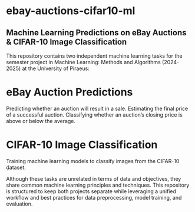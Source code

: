 # ebay-auctions-cifar10-ml
## Machine Learning Predictions on eBay Auctions & CIFAR-10 Image Classification
This repository contains two independent machine learning tasks for the semester project in Machine Learning: Methods and Algorithms (2024-2025) at the University of Piraeus:

# eBay Auction Predictions

Predicting whether an auction will result in a sale.
Estimating the final price of a successful auction.
Classifying whether an auction’s closing price is above or below the average.

# CIFAR-10 Image Classification

Training machine learning models to classify images from the CIFAR-10 dataset.

Although these tasks are unrelated in terms of data and objectives, they share common machine learning principles and techniques. This repository is structured to keep both projects separate while leveraging a unified workflow and best practices for data preprocessing, model training, and evaluation.

